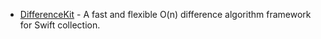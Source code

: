 - [DifferenceKit](https://github.com/ra1028/DifferenceKit) - A fast and flexible O(n) difference algorithm framework for Swift collection.
